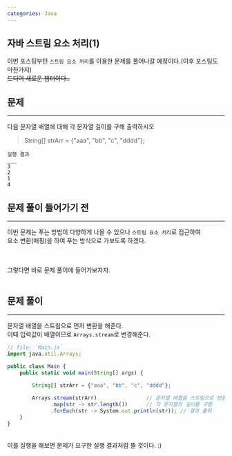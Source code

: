 ```yaml
---
categories: Java
---
```


## 자바 스트림 요소 처리(1)
  이번 포스팅부턴 `스트림 요소 처리`를 이용한 문제를 풀어나갈 예정이다.(이후 포스팅도 마찬가지) <br>
  ~~드디어 새로운 챕터이다..~~
  
  
## 문제
___
다음 문자열 배열에 대해 각 문자열 길이를 구해 출력하시오<br>
> String[] strArr = {"aaa", "bb", "c", "dddd"};
> 

```
실행 결과
___
3
2
1
4
```

## 문제 풀이 들어가기 전
  ___
  이번 문제는 푸는 방법이 다양하게 나올 수 있으나 `스트림 요소 처리`로 접근하여<br>
  요소 변환(매핑)을 하여 푸는 방식으로 가보도록 하겠다.<br>
  <br>
  <br>
 
  그렇다면 바로 문제 풀이에 들어가보자자.<br>
  <br>
  
## 문제 풀이
  ___
  문자열 배열을 스트림으로 먼저 변환을 해준다.<br>
  이때 입력값이 배열이므로 `Arrays.stream`로 변경해준다.<br>
  
```js
// file: `Main.js`
import java.util.Arrays;

public class Main {
    public static void main(String[] args) {
    	
        String[] strArr = {"aaa", "bb", "c", "dddd"};

        Arrays.stream(strArr)                // 문자열 배열을 스트림으로 변환
              .map(str -> str.length())      // 각 문자열의 길이를 구함
              .forEach(str -> System.out.println(str)); // 결과 출력
    }
}
```
  <br>
  이를 실행을 해보면 문제가 요구한 실행 결과처럼 뜰 것이다. :)
